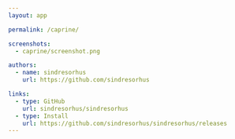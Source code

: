 ```yaml
---
layout: app

permalink: /caprine/

screenshots:
  - caprine/screenshot.png

authors:
  - name: sindresorhus
    url: https://github.com/sindresorhus

links:
  - type: GitHub
    url: sindresorhus/sindresorhus
  - type: Install
    url: https://github.com/sindresorhus/sindresorhus/releases
---
```

